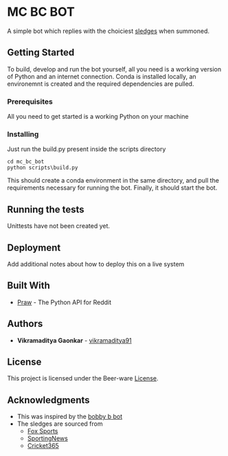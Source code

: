 # MC BC BOT

A simple bot which replies with the choiciest [sledges](https://en.wikipedia.org/wiki/Sledging_(cricket)) when summoned.


## Getting Started
To build, develop and run the bot yourself, all you need is a working version of Python and an internet connection.
Conda is installed locally, an environemnt is created and the required dependencies are pulled.
### Prerequisites

All you need to get started is a working Python on your machine

### Installing

Just run the build.py present inside the scripts directory
```
cd mc_bc_bot
python scripts\build.py
```
This should create a conda environment in the same directory,
 and pull the requirements necessary for running the bot.
 Finally, it should start the bot.

## Running the tests

Unittests have not been created yet.




## Deployment

Add additional notes about how to deploy this on a live system

## Built With

* [Praw](https://github.com/praw-dev/praw) - The Python API for Reddit


## Authors

* **Vikramaditya Gaonkar** - [vikramaditya91](https://github.com/vikramaditya91)


## License

This project is licensed under the Beer-ware [License](License.md). 

## Acknowledgments

* This was inspired by the [bobby b bot](https://github.com/bobby-b-bot)
* The sledges are sourced from
  * [Fox Sports](https://www.foxsports.com.au/cricket/the-ashes/the-ashes-2015-australia-and-englands-greatest-ashes-sledges/news-story/762252c18e2c632815b38f672bb56a08)
  * [SportingNews](https://www.sportingnews.com/au/cricket/list/ten-best-cricketing-sledges-in-history-warning-contains-coarse-language/h6dnke5x19vo1el7rg13bs695)
  * [Cricket365](https://www.cricket365.com/cricket-features/watch-the-windows-seven-of-the-best-cricket-sledges/)
